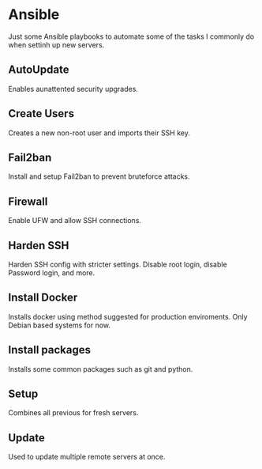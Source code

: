 # Ansible
Just some Ansible playbooks to automate some of the tasks I commonly do when settinh up new servers.

## AutoUpdate
Enables aunattented security upgrades.

## Create Users
Creates a new non-root user and imports their SSH key.

## Fail2ban
Install and setup Fail2ban to prevent bruteforce attacks.

## Firewall
Enable UFW and allow SSH connections.

## Harden SSH
Harden SSH config with stricter settings. Disable root login, disable Password login, and more.

## Install Docker
Installs docker using method suggested for production enviroments. Only Debian based systems for now.

## Install packages
Installs some common packages such as git and python.

## Setup
Combines all previous for fresh servers.

## Update
Used to update multiple remote servers at once.
